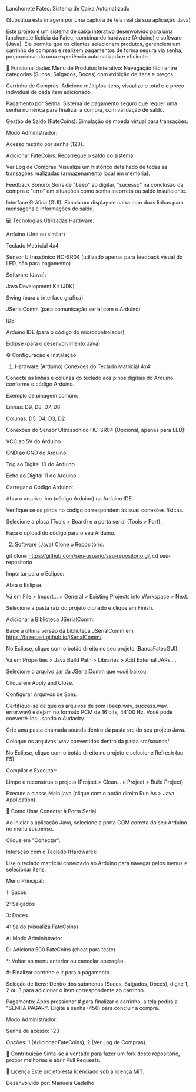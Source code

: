 Lanchonete Fatec: Sistema de Caixa Automatizado

(Substitua esta imagem por uma captura de tela real da sua aplicação Java)

Este projeto é um sistema de caixa interativo desenvolvido para uma lanchonete fictícia da Fatec, combinando hardware (Arduino) e software (Java). Ele permite que os clientes selecionem produtos, gerenciem um carrinho de compras e realizem pagamentos de forma segura via senha, proporcionando uma experiência automatizada e eficiente.

🚀 Funcionalidades
Menu de Produtos Interativo: Navegação fácil entre categorias (Sucos, Salgados, Doces) com exibição de itens e preços.

Carrinho de Compras: Adicione múltiplos itens, visualize o total e o preço individual de cada item adicionado.

Pagamento por Senha: Sistema de pagamento seguro que requer uma senha numérica para finalizar a compra, com validação de saldo.

Gestão de Saldo (FateCoins): Simulação de moeda virtual para transações.

Modo Administrador:

Acesso restrito por senha (123).

Adicionar FateCoins: Recarregue o saldo do sistema.

Ver Log de Compras: Visualize um histórico detalhado de todas as transações realizadas (armazenamento local em memória).

Feedback Sonoro: Sons de "beep" ao digitar, "sucesso" na conclusão da compra e "erro" em situações como senha incorreta ou saldo insuficiente.

Interface Gráfica (GUI): Simula um display de caixa com duas linhas para mensagens e informações de saldo.

💻 Tecnologias Utilizadas
Hardware:

Arduino (Uno ou similar)

Teclado Matricial 4x4

Sensor Ultrassônico HC-SR04 (utilizado apenas para feedback visual do LED, não para pagamento)

Software (Java):

Java Development Kit (JDK)

Swing (para a interface gráfica)

JSerialComm (para comunicação serial com o Arduino)

IDE:

Arduino IDE (para o código do microcontrolador)

Eclipse (para o desenvolvimento Java)

⚙️ Configuração e Instalação
1. Hardware (Arduino)
Conexões do Teclado Matricial 4x4:

Conecte as linhas e colunas do teclado aos pinos digitais do Arduino conforme o código Arduino.

Exemplo de pinagem comum:

Linhas: D9, D8, D7, D6

Colunas: D5, D4, D3, D2

Conexões do Sensor Ultrassônico HC-SR04 (Opcional, apenas para LED):

VCC ao 5V do Arduino

GND ao GND do Arduino

Trig ao Digital 10 do Arduino

Echo ao Digital 11 do Arduino

Carregar o Código Arduino:

Abra o arquivo .ino (código Arduino) na Arduino IDE.

Verifique se os pinos no código correspondem às suas conexões físicas.

Selecione a placa (Tools > Board) e a porta serial (Tools > Port).

Faça o upload do código para o seu Arduino.

2. Software (Java)
Clone o Repositório:

git clone https://github.com/seu-usuario/seu-repositorio.git
cd seu-repositorio

Importar para o Eclipse:

Abra o Eclipse.

Vá em File > Import... > General > Existing Projects into Workspace > Next.

Selecione a pasta raiz do projeto clonado e clique em Finish.

Adicionar a Biblioteca JSerialComm:

Baixe a última versão da biblioteca JSerialComm em https://fazecast.github.io/jSerialComm/.

No Eclipse, clique com o botão direito no seu projeto (BancaFatecGUI).

Vá em Properties > Java Build Path > Libraries > Add External JARs....

Selecione o arquivo .jar da JSerialComm que você baixou.

Clique em Apply and Close.

Configurar Arquivos de Som:

Certifique-se de que os arquivos de som (beep.wav, success.wav, error.wav) estejam no formato PCM de 16 bits, 44100 Hz. Você pode convertê-los usando o Audacity.

Crie uma pasta chamada sounds dentro da pasta src do seu projeto Java.

Coloque os arquivos .wav convertidos dentro da pasta src/sounds/.

No Eclipse, clique com o botão direito no projeto e selecione Refresh (ou F5).

Compilar e Executar:

Limpe e reconstrua o projeto (Project > Clean... e Project > Build Project).

Execute a classe Main.java (clique com o botão direito Run As > Java Application).

🚀 Como Usar
Conectar à Porta Serial:

Ao iniciar a aplicação Java, selecione a porta COM correta do seu Arduino no menu suspenso.

Clique em "Conectar".

Interação com o Teclado (Hardware):

Use o teclado matricial conectado ao Arduino para navegar pelos menus e selecionar itens.

Menu Principal:

1: Sucos

2: Salgados

3: Doces

4: Saldo (visualiza FateCoins)

A: Modo Administrador

D: Adiciona 500 FateCoins (cheat para teste)

*: Voltar ao menu anterior ou cancelar operação.

#: Finalizar carrinho e ir para o pagamento.

Seleção de Itens: Dentro dos submenus (Sucos, Salgados, Doces), digite 1, 2 ou 3 para adicionar o item correspondente ao carrinho.

Pagamento: Após pressionar # para finalizar o carrinho, a tela pedirá a "SENHA PAGAR:". Digite a senha (456) para concluir a compra.

Modo Administrador:

Senha de acesso: 123

Opções: 1 (Adicionar FateCoins), 2 (Ver Log de Compras).

🤝 Contribuição
Sinta-se à vontade para fazer um fork deste repositório, propor melhorias e abrir Pull Requests.

📄 Licença
Este projeto está licenciado sob a licença MIT.

Desenvolvido por: Manuela Gadelho
